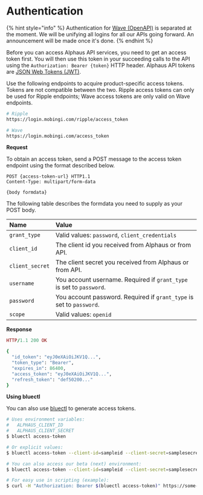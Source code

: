 # Authentication

{% hint style="info" %}
Authentication for [Wave \(OpenAPI\)](https://docs.mobingi.com/v/api-reference/wave-open-api/prerequest) is separated at the moment. We will be unifying all logins for all our APIs going forward. An announcement will be made once it's done.
{% endhint %}

Before you can access Alphaus API services, you need to get an access token first. You will then use this token in your succeeding calls to the API using the `Authorization: Bearer {token}` HTTP header. Alphaus API tokens are [JSON Web Tokens \(JWT\)](https://tools.ietf.org/html/rfc7519).

Use the following endpoints to acquire product-specific access tokens. Tokens are not compatible between the two. Ripple access tokens can only be used for Ripple endpoints; Wave access tokens are only valid on Wave endpoints.

```bash
# Ripple
https://login.mobingi.com/ripple/access_token

# Wave
https://login.mobingi.com/access_token
```

**Request**

To obtain an access token, send a POST message to the access token endpoint using the format described below.

```http
POST {access-token-url} HTTP1.1
Content-Type: multipart/form-data

{body formdata}
```

The following table describes the formdata you need to supply as your POST body.

| Name | Value |
| :--- | :--- |
| `grant_type` | Valid values: `password`, `client_credentials` |
| `client_id` | The client id you received from Alphaus or from API. |
| `client_secret` | The client secret you received from Alphaus or from API. |
| `username` | You account username. Required if `grant_type` is set to `password`. |
| `password` | You account password. Required if `grant_type` is set to `password`. |
| `scope` | Valid values: `openid` |

**Response**

```ruby
HTTP/1.1 200 OK

{
  "id_token": "eyJ0eXAiOiJKV1Q...",
  "token_type": "Bearer",
  "expires_in": 86400,
  "access_token": "eyJ0eXAiOiJKV1Q...",
  "refresh_token": "def50200..."
}
```

**Using bluectl**

You can also use [bluectl](https://github.com/alphauslabs/bluectl) to generate access tokens.

```bash
# Uses environment variables:
#   ALPHAUS_CLIENT_ID
#   ALPHAUS_CLIENT_SECRET
$ bluectl access-token

# Or explicit values:
$ bluectl access-token --client-id=sampleid --client-secret=samplesecret

# You can also access our beta (next) environment:
$ bluectl access-token --client-id=sampleid --client-secret=samplesecret --beta

# For easy use in scripting (example):
$ curl -H "Authorization: Bearer $(bluectl access-token)" https://some-endpoint/...
```
